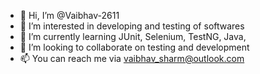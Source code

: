 - 👋 Hi, I’m @Vaibhav-2611
- 👀 I’m interested in developing and testing of softwares
- 🌱 I’m currently learning JUnit, Selenium, TestNG, Java,
- 💞️ I’m looking to collaborate on testing and development 
- 📫 You can reach me via vaibhav_sharm@outlook.com

<!---
Vaibhav-2611/Vaibhav-2611 is a ✨ special ✨ repository because its `README.md` (this file) appears on your GitHub profile.
You can click the Preview link to take a look at your changes.
--->
